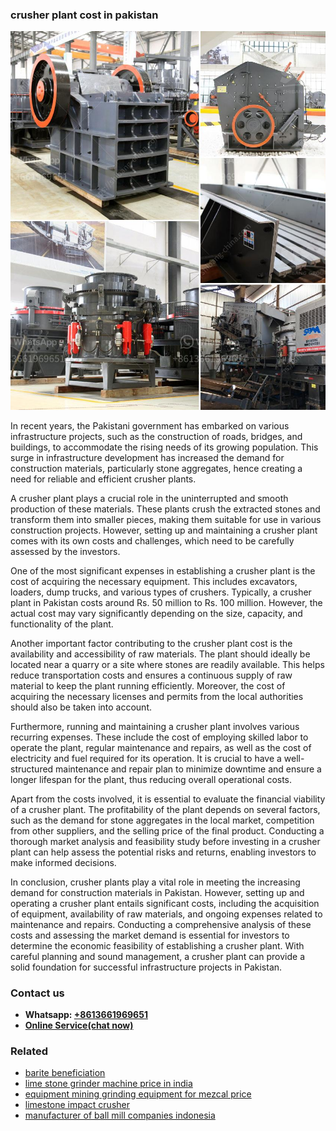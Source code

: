 <h3>crusher plant cost in pakistan</h3><img src='1708309407.jpg' alt=''><p>In recent years, the Pakistani government has embarked on various infrastructure projects, such as the construction of roads, bridges, and buildings, to accommodate the rising needs of its growing population. This surge in infrastructure development has increased the demand for construction materials, particularly stone aggregates, hence creating a need for reliable and efficient crusher plants.</p><p>A crusher plant plays a crucial role in the uninterrupted and smooth production of these materials. These plants crush the extracted stones and transform them into smaller pieces, making them suitable for use in various construction projects. However, setting up and maintaining a crusher plant comes with its own costs and challenges, which need to be carefully assessed by the investors.</p><p>One of the most significant expenses in establishing a crusher plant is the cost of acquiring the necessary equipment. This includes excavators, loaders, dump trucks, and various types of crushers. Typically, a crusher plant in Pakistan costs around Rs. 50 million to Rs. 100 million. However, the actual cost may vary significantly depending on the size, capacity, and functionality of the plant.</p><p>Another important factor contributing to the crusher plant cost is the availability and accessibility of raw materials. The plant should ideally be located near a quarry or a site where stones are readily available. This helps reduce transportation costs and ensures a continuous supply of raw material to keep the plant running efficiently. Moreover, the cost of acquiring the necessary licenses and permits from the local authorities should also be taken into account.</p><p>Furthermore, running and maintaining a crusher plant involves various recurring expenses. These include the cost of employing skilled labor to operate the plant, regular maintenance and repairs, as well as the cost of electricity and fuel required for its operation. It is crucial to have a well-structured maintenance and repair plan to minimize downtime and ensure a longer lifespan for the plant, thus reducing overall operational costs.</p><p>Apart from the costs involved, it is essential to evaluate the financial viability of a crusher plant. The profitability of the plant depends on several factors, such as the demand for stone aggregates in the local market, competition from other suppliers, and the selling price of the final product. Conducting a thorough market analysis and feasibility study before investing in a crusher plant can help assess the potential risks and returns, enabling investors to make informed decisions.</p><p>In conclusion, crusher plants play a vital role in meeting the increasing demand for construction materials in Pakistan. However, setting up and operating a crusher plant entails significant costs, including the acquisition of equipment, availability of raw materials, and ongoing expenses related to maintenance and repairs. Conducting a comprehensive analysis of these costs and assessing the market demand is essential for investors to determine the economic feasibility of establishing a crusher plant. With careful planning and sound management, a crusher plant can provide a solid foundation for successful infrastructure projects in Pakistan.</p><h3>Contact us</h3><ul><li><strong>Whatsapp:&nbsp;<a href="https://wa.me/8613661969651">+8613661969651</a></strong></li><li><a href="https://swt.shibang-china.com/?git&amp;zhl&amp;crusher plant cost in pakistan"><strong>Online Service(chat now)</strong></a></li></ul><h3>Related</h3><ul><li><a href='barite beneficiation.md'>barite beneficiation</a></li><li><a href='lime stone grinder machine price in india.md'>lime stone grinder machine price in india</a></li><li><a href='equipment mining grinding equipment for mezcal price.md'>equipment mining grinding equipment for mezcal price</a></li><li><a href='limestone impact crusher.md'>limestone impact crusher</a></li><li><a href='manufacturer of ball mill companies indonesia.md'>manufacturer of ball mill companies indonesia</a></li></ul>